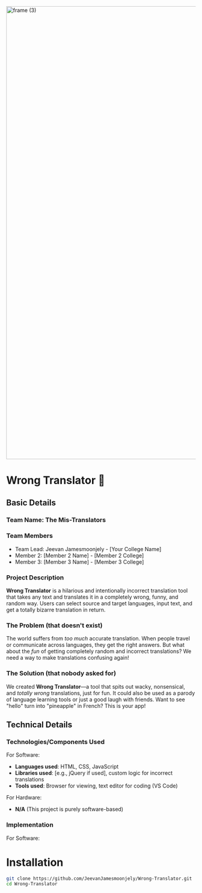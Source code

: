 <img width="3188" height="1202" alt="frame (3)" src="https://github.com/user-attachments/assets/517ad8e9-ad22-457d-9538-a9e62d137cd7" />

# Wrong Translator 🎯

## Basic Details
### Team Name: The Mis-Translators

### Team Members
- Team Lead: Jeevan Jamesmoonjely - [Your College Name]
- Member 2: [Member 2 Name] - [Member 2 College]
- Member 3: [Member 3 Name] - [Member 3 College]

### Project Description
**Wrong Translator** is a hilarious and intentionally incorrect translation tool that takes any text and translates it in a completely wrong, funny, and random way. Users can select source and target languages, input text, and get a totally bizarre translation in return.

### The Problem (that doesn't exist)
The world suffers from *too much* accurate translation. When people travel or communicate across languages, they get the right answers. But what about the *fun* of getting completely random and incorrect translations? We need a way to make translations confusing again!

### The Solution (that nobody asked for)
We created **Wrong Translator**—a tool that spits out wacky, nonsensical, and *totally wrong* translations, just for fun. It could also be used as a parody of language learning tools or just a good laugh with friends. Want to see "hello" turn into "pineapple" in French? This is your app!

## Technical Details
### Technologies/Components Used
For Software:
- **Languages used**: HTML, CSS, JavaScript
- **Libraries used**: [e.g., jQuery if used], custom logic for incorrect translations
- **Tools used**: Browser for viewing, text editor for coding (VS Code)

For Hardware:
- **N/A** (This project is purely software-based)

### Implementation
For Software:
# Installation
```bash
git clone https://github.com/JeevanJamesmoonjely/Wrong-Translator.git
cd Wrong-Translator
